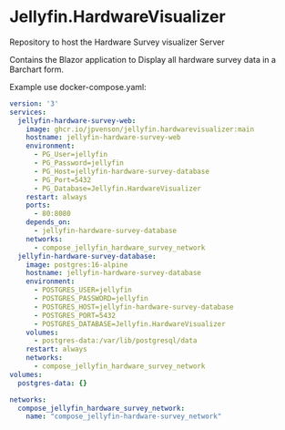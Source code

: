 # Jellyfin.HardwareVisualizer
Repository to host the Hardware Survey visualizer Server

Contains the Blazor application to Display all hardware survey data in a Barchart form.

Example use docker-compose.yaml:

```yaml
version: '3'
services:
  jellyfin-hardware-survey-web:
    image: ghcr.io/jpvenson/jellyfin.hardwarevisualizer:main
    hostname: jellyfin-hardware-survey-web
    environment:
      - PG_User=jellyfin
      - PG_Password=jellyfin
      - PG_Host=jellyfin-hardware-survey-database
      - PG_Port=5432
      - PG_Database=Jellyfin.HardwareVisualizer
    restart: always
    ports:
      - 80:8080
    depends_on:
      - jellyfin-hardware-survey-database
    networks:
      - compose_jellyfin_hardware_survey_network
  jellyfin-hardware-survey-database:
    image: postgres:16-alpine
    hostname: jellyfin-hardware-survey-database
    environment:
      - POSTGRES_USER=jellyfin
      - POSTGRES_PASSWORD=jellyfin
      - POSTGRES_HOST=jellyfin-hardware-survey-database
      - POSTGRES_PORT=5432
      - POSTGRES_DATABASE=Jellyfin.HardwareVisualizer
    volumes:
      - postgres-data:/var/lib/postgresql/data
    restart: always
    networks:
      - compose_jellyfin_hardware_survey_network
volumes:
  postgres-data: {}

networks:
  compose_jellyfin_hardware_survey_network:    
    name: "compose_jellyfin-hardware-survey_network"

```

